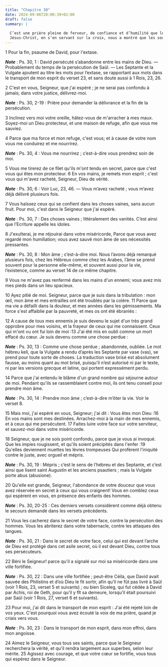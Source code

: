 ```yaml
---
title: "Chapitre 30"
date: 2024-09-06T20:00:39+02:00
draft: false
summary: |
  
  C’est une prière pleine de ferveur, de confiance et d’humilité que le Psalmiste adresse à Dieu pour implorer sons secours.
  Jésus-Christ, en s’en servant sur la croix, nous a montré que les souffrances de David étaient la figure des siennes.
---
```



1 Pour la fin, psaume de David, pour l'extase.

***Note*** :  Ps. 30, 1 : David persécuté s’abandonne entre les mains de Dieu. ― Probablement du temps de la persécution de Saül. ― Les Septante et la Vulgate ajoutent au titre les mots pour l’extase, se rapportant aux mots dans le transport de mon esprit du verset 23, et sans doute aussi à 1 Rois, 23, 26.


2 C'est en vous, Seigneur, que j'ai espéré ; je ne serai pas confondu à jamais; dans votre justice, délivrez-moi.

***Note*** :  Ps. 30, 2-19 : Prière pour demander la délivrance et la fin de la persécution.

3 Inclinez vers moi votre oreille, hâtez-vous de m'arracher à mes maux. Soyez-moi un Dieu protecteur, et une maison de refuge, afin que vous me sauviez.


4 Parce que ma force et mon refuge, c'est vous; et à cause de votre nom vous me conduirez et me nourrirez.

***Note*** :  Ps. 30, 4 : Vous me nourrirez ; c’est-à-dire vous prendrez soin de moi.

5 Vous me tirerez de ce filet qu'ils m'ont tendu en secret, parce que c'est vous qui êtes mon protecteur. 6 En vos mains, je remets mon esprit ; c'est vous qui m'avez racheté, Seigneur, Dieu de vérité.

***Note*** :  Ps. 30, 6 : Voir Luc, 23, 46. ― Vous m’avez racheté ; vous m’avez déjà délivré plusieurs fois.


7 Vous haïssez ceux qui se confient dans les choses vaines, sans aucun fruit. Pour moi, c'est dans le Seigneur que j'ai espéré.

***Note*** :  Ps. 30, 7 : Des choses vaines ; littéralement des vanités. C’est ainsi que l’Ecriture appelle les idoles.

8 J'exulterai, je me réjouirai dans votre miséricorde, Parce que vous avez regardé mon humiliation; vous avez sauvé mon âme de ses nécessités pressantes.

***Note*** :  Ps. 30, 8 : Mon âme ; c’est-à-dire moi. Nous l’avons déjà remarqué plusieurs fois, chez les Hébreux comme chez les Arabes, l’âme se prend souvent pour la personne elle-même, et souvent aussi pour la vie, l’existence, comme au verset 14 de ce même chapitre.

9 Vous ne m'avez pas renfermé dans les mains d'un ennemi; vous avez mis mes pieds dans un lieu spacieux.


10 Ayez pitié de moi. Seigneur, parce que je suis dans la tribulation : mon œil, mon âme et mes entrailles ont été troublés par la colère. 11 Parce que ma vie a défailli dans la douleur, et mes années dans les gémissements. Ma force s'est affaiblie par la pauvreté, et mes os ont été ébranlés :


12 A cause de tous mes ennemis je suis devenu le sujet d'un très grand opprobre pour mes voisins, et la frayeur de ceux qui me connaissent. Ceux qui m'ont vu ont fui loin de moi :13 J'ai été mis en oubli comme un mort effacé du cœur. Je suis devenu comme une chose perdue :

***Note*** :  Ps. 30, 13 : Comme une chose perdue ; abandonnée, oubliée. Le mot hébreu keli, que la Vulgate a rendu d’après les Septante par vase (vas), se prend pour toute sorte de choses. La traduction vase brisé est absolument fausse, au moins quant au mot brisé, puisqu’il n’est autorisé ni par le texte, ni par les versions grecque et latine, qui portent expressément perdu.

14 Parce que j'ai entendu le blâme d'un grand nombre qui séjourne autour de moi. Pendant qu'ils se rassemblaient contre moi, ils ont tenu conseil pour prendre mon âme.

***Note*** :  Ps. 30, 14 : Prendre mon âme ; c’est-à-dire m’ôter la vie. Voir le verset 8.


15 Mais moi, j'ai espéré en vous, Seigneur; j'ai dit : Vous êtes mon Dieu :16 En vos mains sont mes destinées. Arrachez-moi à la main de mes ennemis, et à ceux qui me persécutent. 17 Faites luire votre face sur votre serviteur, et sauvez-moi dans votre miséricorde.


18 Seigneur, que je ne sois point confondu, parce que je vous ai invoqué. Que les impies rougissent, et qu'ils soient précipités dans l'enfer :19 Qu'elles deviennent muettes les lèvres trompeuses Qui profèrent l'iniquité contre le juste, avec orgueil et mépris.

***Note*** :  Ps. 30, 19 : Mépris ; c’est le sens de l’hébreu et des Septante, et c’est ainsi que lisent saint Augustin et les anciens psautiers ; mais la Vulgate porte abus (abusione).


20 Qu'elle est grande, Seigneur, l'abondance de votre douceur que vous avez réservée en secret à ceux qui vous craignent! Vous en comblez ceux qui espèrent en vous, en présence des enfants des hommes.

***Note*** :  Ps. 30, 20-25 : Ces derniers versets considèrent comme déjà obtenu le secours demandé dans les versets précédents.

21 Vous les cacherez dans le secret de votre face, contre la persécution des hommes. Vous les abriterez dans votre tabernacle, contre les attaques des langues.

***Note*** :  Ps. 30, 21 : Dans le secret de votre face, celui qui est devant l’arche de Dieu est protégé dans cet asile secret, où il est devant Dieu, contre tous ses persécuteurs.


22 Béni le Seigneur! parce qu'il a signalé sur moi sa miséricorde dans une ville fortifiée.

***Note*** :  Ps. 30, 22 : Dans une ville fortifiée ; peut-être Céila, que David avait sauvée des Philistins et d’où Dieu le fit sortir, afin qu’il ne fût pas livré à Saül (voir 1 Rois, 23, verset 5 et suivants) ; ou bien Siceleg, qui fut cédée à David par Achis, roi de Geth, pour qu’il y fît sa demeure, lorsqu’il était poursuivi par Saül (voir 1 Rois, 27, verset 6 et suivants).

23 Pour moi, j'ai dit dans le transport de mon esprit : J'ai été rejeté loin de vos yeux. C'est pourquoi vous avez écouté la voix de ma prière, quand je criais vers vous.

***Note*** :  Ps. 30, 23 : Dans le transport de mon esprit, dans mon effroi, dans mon angoisse.


24 Aimez le Seigneur, vous tous ses saints, parce que le Seigneur recherchera la vérité, et qu'il rendra largement aux superbes, selon leur mérite. 25 Agissez avec courage, et que votre cœur se fortifie, vous tous qui espérez dans le Seigneur.

